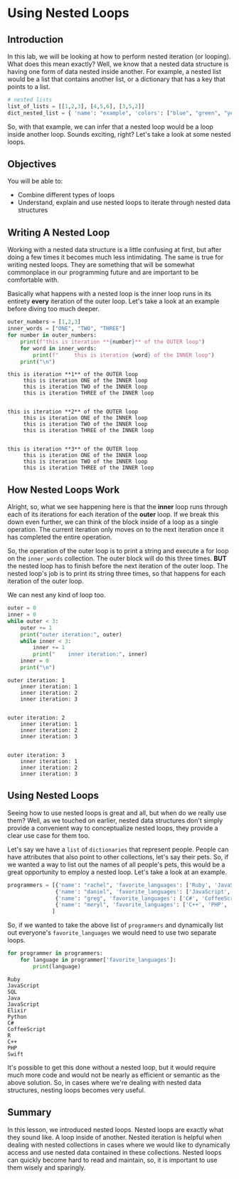 
# Using Nested Loops

## Introduction
In this lab, we will be looking at how to perform nested iteration (or looping). What does this mean exactly? Well, we know that a nested data structure is having one form of data nested inside another. For example, a nested list would be a list that contains another list, or a dictionary that has a key that points to a list.

```python
# nested lists
list_of_lists = [[1,2,3], [4,5,6], [3,5,2]]
dict_nested_list = { 'name': "example", 'colors': ["blue", "green", "yellow", "red"] }
```

So, with that example, we can infer that a nested loop would be a loop inside another loop. Sounds exciting, right? Let's take a look at some nested loops.

## Objectives
You will be able to:
* Combine different types of loops
* Understand, explain and use nested loops to iterate through nested data structures

## Writing A Nested Loop

Working with a nested data structure is a little confusing at first, but after doing a few times it becomes much less intimidating. The same is true for writing nested loops. They are something that will be somewhat commonplace in our programming future and are important to be comfortable with. 

Basically what happens with a nested loop is the inner loop runs in its entirety **every** iteration of the outer loop. Let's take a look at an example before diving too much deeper.


```python
outer_numbers = [1,2,3]
inner_words = ["ONE", "TWO", "THREE"]
for number in outer_numbers:
    print(f"this is iteration **{number}** of the OUTER loop")
    for word in inner_words:
        print(f"     this is iteration {word} of the INNER loop")
    print("\n")
```

    this is iteration **1** of the OUTER loop
         this is iteration ONE of the INNER loop
         this is iteration TWO of the INNER loop
         this is iteration THREE of the INNER loop
    
    
    this is iteration **2** of the OUTER loop
         this is iteration ONE of the INNER loop
         this is iteration TWO of the INNER loop
         this is iteration THREE of the INNER loop
    
    
    this is iteration **3** of the OUTER loop
         this is iteration ONE of the INNER loop
         this is iteration TWO of the INNER loop
         this is iteration THREE of the INNER loop
    
    


## How Nested Loops Work

Alright, so, what we see happening here is that the **inner** loop runs through each of its iterations for each iteration of the **outer** loop. If we break this down even further, we can think of the block inside of a loop as a single operation. The current iteration only moves on to the next iteration once it has completed the entire operation. 

So, the operation of the outer loop is to print a string and execute a for loop on the `inner_words` collection. The outer block will do this three times. **BUT** the nested loop has to finish before the next iteration of the outer loop. The nested loop's job is to print its string three times, so that happens for each iteration of the outer loop.

We can nest any kind of loop too.


```python
outer = 0
inner = 0
while outer < 3:
    outer += 1
    print("outer iteration:", outer)
    while inner < 3:
        inner += 1
        print("    inner iteration:", inner)
    inner = 0
    print("\n")
```

    outer iteration: 1
        inner iteration: 1
        inner iteration: 2
        inner iteration: 3
    
    
    outer iteration: 2
        inner iteration: 1
        inner iteration: 2
        inner iteration: 3
    
    
    outer iteration: 3
        inner iteration: 1
        inner iteration: 2
        inner iteration: 3
    
    


## Using Nested Loops

Seeing how to use nested loops is great and all, but when do we really use them? Well, as we touched on earlier, nested data structures don't simply provide a convenient way to conceptualize nested loops, they provide a clear use case for them too.

Let's say we have a `list` of `dictionaries` that represent people. People can have attributes that also point to other collections, let's say their pets. So, if we wanted a way to list out the names of all people's pets, this would be a great opportunity to employ a nested loop. Let's take a look at an example.


```python
programmers = [{'name': "rachel", 'favorite_languages': ['Ruby', 'JavaScript', 'SQL', "Java"]},
               {'name': "daniel", 'favorite_languages': ['JavaScript', 'Elixir', 'Python']},
               {'name': "greg", 'favorite_languages': ['C#', 'CoffeeScript', 'R']},
               {'name': "meryl", 'favorite_languages': ['C++', 'PHP', 'Swift']}
              ]
```

So, if we wanted to take the above list of `programmers` and dynamically list out everyone's `favorite_languages` we would need to use two separate loops. 


```python
for programmer in programmers:
    for language in programmer['favorite_languages']:
        print(language)
```

    Ruby
    JavaScript
    SQL
    Java
    JavaScript
    Elixir
    Python
    C#
    CoffeeScript
    R
    C++
    PHP
    Swift


It's possible to get this done without a nested loop, but it would require much more code and would not be nearly as efficient or semantic as the above solution. So, in cases where we're dealing with nested data structures, nesting loops becomes very useful.

## Summary

In this lesson, we introduced nested loops. Nested loops are exactly what they sound like. A loop inside of another. Nested iteration is helpful when dealing with nested collections in cases where we would like to dynamically access and use nested data contained in these collections. Nested loops can quickly become hard to read and maintain, so, it is important to use them wisely and sparingly.
